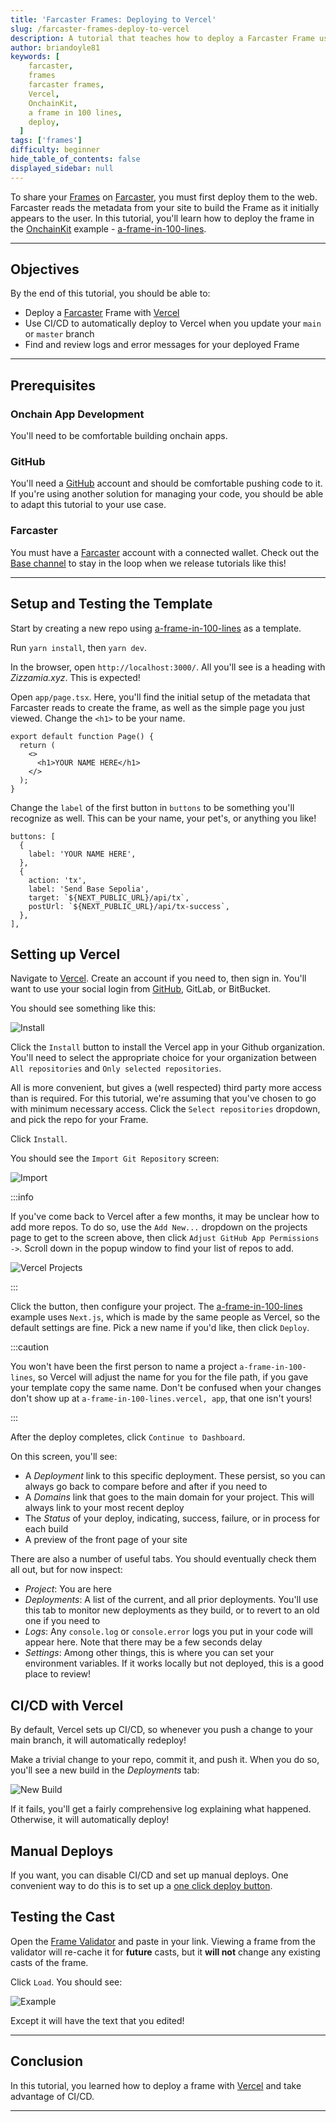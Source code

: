```yaml
---
title: 'Farcaster Frames: Deploying to Vercel'
slug: /farcaster-frames-deploy-to-vercel
description: A tutorial that teaches how to deploy a Farcaster Frame using Vercel.
author: briandoyle81
keywords: [
    farcaster,
    frames
    farcaster frames,
    Vercel,
    OnchainKit,
    a frame in 100 lines,
    deploy,
  ]
tags: ['frames']
difficulty: beginner
hide_table_of_contents: false
displayed_sidebar: null
---
```


To share your [Frames] on [Farcaster], you must first deploy them to the web. Farcaster reads the metadata from your site to build the Frame as it initially appears to the user. In this tutorial, you'll learn how to deploy the frame in the [OnchainKit] example - [a-frame-in-100-lines].

---

## Objectives

By the end of this tutorial, you should be able to:

- Deploy a [Farcaster] Frame with [Vercel]
- Use CI/CD to automatically deploy to Vercel when you update your `main` or `master` branch
- Find and review logs and error messages for your deployed Frame

---

## Prerequisites

### Onchain App Development

You'll need to be comfortable building onchain apps.

### GitHub

You'll need a [GitHub] account and should be comfortable pushing code to it. If you're using another solution for managing your code, you should be able to adapt this tutorial to your use case.

### Farcaster

You must have a [Farcaster] account with a connected wallet. Check out the [Base channel] to stay in the loop when we release tutorials like this!

---

## Setup and Testing the Template

Start by creating a new repo using [a-frame-in-100-lines] as a template.

Run `yarn install`, then `yarn dev`.

In the browser, open `http://localhost:3000/`. All you'll see is a heading with _Zizzamia.xyz_. This is expected!

Open `app/page.tsx`. Here, you'll find the initial setup of the metadata that Farcaster reads to create the frame, as well as the simple page you just viewed. Change the `<h1>` to be your name.

```tsx
export default function Page() {
  return (
    <>
      <h1>YOUR NAME HERE</h1>
    </>
  );
}
```

Change the `label` of the first button in `buttons` to be something you'll recognize as well. This can be your name, your pet's, or anything you like!

```tsx
buttons: [
  {
    label: 'YOUR NAME HERE',
  },
  {
    action: 'tx',
    label: 'Send Base Sepolia',
    target: `${NEXT_PUBLIC_URL}/api/tx`,
    postUrl: `${NEXT_PUBLIC_URL}/api/tx-success`,
  },
],
```

## Setting up Vercel

Navigate to [Vercel]. Create an account if you need to, then sign in. You'll want to use your social login from [GitHub], GitLab, or BitBucket.

You should see something like this:

![Install](../../assets/images/frames/vercel-install.png)

Click the `Install` button to install the Vercel app in your Github organization. You'll need to select the appropriate choice for your organization between `All repositories` and `Only selected repositories`.

All is more convenient, but gives a (well respected) third party more access than is required. For this tutorial, we're assuming that you've chosen to go with minimum necessary access. Click the `Select repositories` dropdown, and pick the repo for your Frame.

Click `Install`.

You should see the `Import Git Repository` screen:

![Import](../../assets/images/frames/vercel-import.png)

:::info

If you've come back to Vercel after a few months, it may be unclear how to add more repos. To do so, use the `Add New...` dropdown on the projects page to get to the screen above, then click `Adjust GitHub App Permissions ->`. Scroll down in the popup window to find your list of repos to add.

![Vercel Projects](../../assets/images/frames/vercel-projects.png)

:::

Click the button, then configure your project. The [a-frame-in-100-lines] example uses `Next.js`, which is made by the same people as Vercel, so the default settings are fine. Pick a new name if you'd like, then click `Deploy`.

:::caution

You won't have been the first person to name a project `a-frame-in-100-lines`, so Vercel will adjust the name for you for the file path, if you gave your template copy the same name. Don't be confused when your changes don't show up at `a-frame-in-100-lines.vercel, app`, that one isn't yours!

:::

After the deploy completes, click `Continue to Dashboard`.

On this screen, you'll see:

- A _Deployment_ link to this specific deployment. These persist, so you can always go back to compare before and after if you need to
- A _Domains_ link that goes to the main domain for your project. This will always link to your most recent deploy
- The _Status_ of your deploy, indicating, success, failure, or in process for each build
- A preview of the front page of your site

There are also a number of useful tabs. You should eventually check them all out, but for now inspect:

- _Project_: You are here
- _Deployments_: A list of the current, and all prior deployments. You'll use this tab to monitor new deployments as they build, or to revert to an old one if you need to
- _Logs_: Any `console.log` or `console.error` logs you put in your code will appear here. Note that there may be a few seconds delay
- _Settings_: Among other things, this is where you can set your environment variables. If it works locally but not deployed, this is a good place to review!

## CI/CD with Vercel

By default, Vercel sets up CI/CD, so whenever you push a change to your main branch, it will automatically redeploy!

Make a trivial change to your repo, commit it, and push it. When you do so, you'll see a new build in the _Deployments_ tab:

![New Build](../../assets/images/frames/vercel-build.png)

If it fails, you'll get a fairly comprehensive log explaining what happened. Otherwise, it will automatically deploy!

## Manual Deploys

If you want, you can disable CI/CD and set up manual deploys. One convenient way to do this is to set up a [one click deploy button].

## Testing the Cast

Open the [Frame Validator] and paste in your link. Viewing a frame from the validator will re-cache it for **future** casts, but it **will not** change any existing casts of the frame.

Click `Load`. You should see:

![Example](../../assets/images/frames/100-lines-frame.png)

Except it will have the text that you edited!

---

## Conclusion

In this tutorial, you learned how to deploy a frame with [Vercel] and take advantage of CI/CD.

---

[OnchainKit]: https://onchainkit.xyz/?utm_source=basedocs&utm_medium=tutorials&campaign=farcaster-frames-deploy-to-vercel
[Base Learn]: https://docs.base.org/base-learn/docs/welcome
[Farcaster]: https://www.farcaster.xyz/
[a-frame-in-100-lines]: https://github.com/Zizzamia/a-frame-in-100-lines
[Vercel]: https://vercel.com
[Frame Validator]: https://warpcast.com/~/developers/frames
[Base channel]: https://warpcast.com/~/channel/base
[Frames]: https://warpcast.notion.site/Farcaster-Frames-4bd47fe97dc74a42a48d3a234636d8c5
[GitHub]: https://github.com
[one click deploy button]: https://vercel.com/blog/deploy-button
